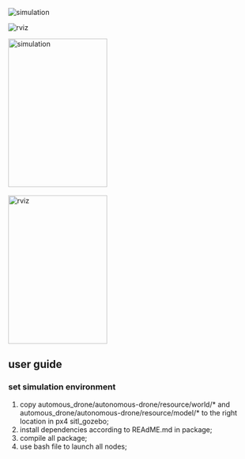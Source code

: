 
![simulation](https://github.com/jinwandou/XJTUCAG_Drone/tree/main/src/support_file/simulation.png)    

![rviz](https://github.com/jinwandou/XJTUCAG_Drone/tree/main/src/support_file/rviz.png)    

<img src="https://github.com/jinwandou/XJTUCAG_Drone/tree/main/src/support_file/simulation.png" width = "200" height = "300" alt="simulation" align=center /><br/>    
<img src="https://github.com/jinwandou/XJTUCAG_Drone/tree/main/src/support_file/rviz.png" width = "200" height = "300" alt="rviz" align=center /><br/>       
## user guide
### set simulation environment    
1. copy automous_drone/autonomous-drone/resource/world/* and automous_drone/autonomous-drone/resource/model/* to the right location in px4 sitl_gozebo;    
2. install dependencies according to REAdME.md in package;    
3. compile all package;    
4. use bash file to launch all nodes;    
 
